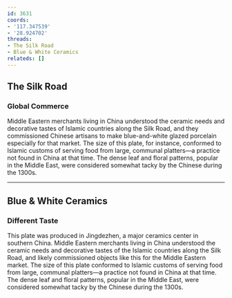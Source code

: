 ```yaml
---
id: 3631
coords:
- '117.347539'
- '28.924702'
threads:
- The Silk Road
- Blue & White Ceramics
relateds: []
---
```


## The Silk Road

### Global Commerce

Middle Eastern merchants living in China understood the ceramic needs and decorative tastes of Islamic countries along the Silk Road, and they commissioned Chinese artisans to make blue-and-white glazed porcelain especially for that market. The size of this plate, for instance, conformed to Islamic customs of serving food from large, communal platters—a practice not found in China at that time. The dense leaf and floral patterns, popular in the Middle East, were considered somewhat tacky by the Chinese during the 1300s.

* * *

## Blue & White Ceramics

### Different Taste

This plate was produced in Jingdezhen, a major ceramics center in southern China. Middle Eastern merchants living in China understood the ceramic needs and decorative tastes of the Islamic countries along the Silk Road, and likely commissioned objects like this for the Middle Eastern market. The size of this plate conformed to Islamic customs of serving food from large, communal platters—a practice not found in China at that time. The dense leaf and floral patterns, popular in the Middle East, were considered somewhat tacky by the Chinese during the 1300s.
